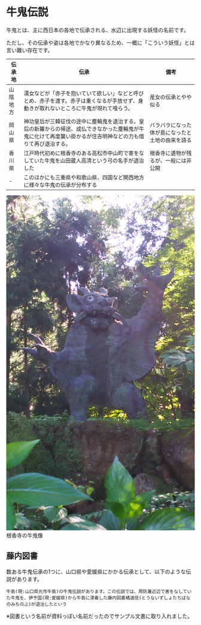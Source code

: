 # 牛鬼伝説

牛鬼とは、主に西日本の各地で伝承される、水辺に出現する妖怪の名前です。

ただし、その伝承や姿は各地でかなり異なるため、一概に「こういう妖怪」とは言い難い存在です。

| 伝承地   | 伝承                                                                                                                                                            | 備考                                             |
|----------|-----------------------------------------------------------------------------------------------------------------------------------------------------------------|--------------------------------------------------|
| 山陰地方 | 濡女などが「赤子を抱いていて欲しい」などと呼びとめ、赤子を渡す。赤子は重くなるが手放せず、身動きが取れないところに牛鬼が現れて喰らう。                       | 産女の伝承とやや似る                             |
| 岡山県   | 神功皇后が三韓征伐の途中に塵輪鬼を退治する。皇后の新羅からの帰途、成仏できなかった塵輪鬼が牛鬼に化けて再度襲い掛かるが住吉明神などの力も借りて再び退治する。 | バラバラになった体が島になったと土地の由来を語る |
| 香川県   | 江戸時代初めに根香寺のある高松市中山町で害をなしていた牛鬼を山田蔵人高清という弓の名手が退治した                                                                | 根香寺に遺物が残るが、一般には非公開             |
| -        | このほかにも三重県や和歌山県、四国など関西地方に様々な牛鬼の伝承が分布する                                                                                      |                                                  |

![根香寺の牛鬼像](./src/md/img/ushioni.jpg)  
根香寺の牛鬼像

<!-- 意図的な改ページ -->
<div class="p-break"></div>

## 藤内図書

数ある牛鬼伝承の1つに、山口県や愛媛県にかかる伝承として、以下のような伝説があります。

```plain
牛島(現:山口県光市牛島)の牛鬼伝説があります。この伝説では、周防灘近辺で害をなしていた牛鬼を、伊予国(現:愛媛県)から牛島に漂着した藤内図書橘道信(とうないずしょたちばなのみちのぶ)が退治したという
```

※図書という名前が資料っぽい名前だったのでサンプル文書に取り入れました。